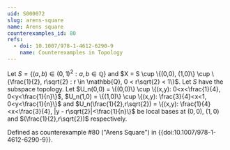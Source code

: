 ```yaml
---
uid: S000072
slug: arens-square
name: Arens square
counterexamples_id: 80
refs:
  - doi: 10.1007/978-1-4612-6290-9 
    name: Counterexamples in Topology
---
```

Let $S = \{(a,b) \in (0,1)^2 : a,b \in \mathbb{Q}\}$ and $X = S \cup \{(0,0), (1,0)\} \cup \{\frac{1}{2}, r\sqrt{2} : r \in \mathbb{Q}, 0 < r\sqrt{2} < 1\}$. Let $S$ have the subspace topology. Let $U_n(0,0) = \{(0,0)\} \cup \{(x,y): 0<x<\frac{1}{4}, 0<y<\frac{1}{n}\}$, $U_n(1,0) = \{(1,0)\} \cup \{(x,y): \frac{3}{4}<x<1, 0<y<\frac{1}{n}\}$ and $U_n(\frac{1}{2},r\sqrt{2}) = \{(x,y): \frac{1}{4}<x<\frac{3}{4}, |y - r\sqrt{2}|<\frac{1}{n}\}$ be local bases at $(0,0)$, $(1,0)$ and $(\frac{1}{2},r\sqrt{2})$ respectively.

Defined as counterexample #80 ("Arens Square")
in {{doi:10.1007/978-1-4612-6290-9}}.
